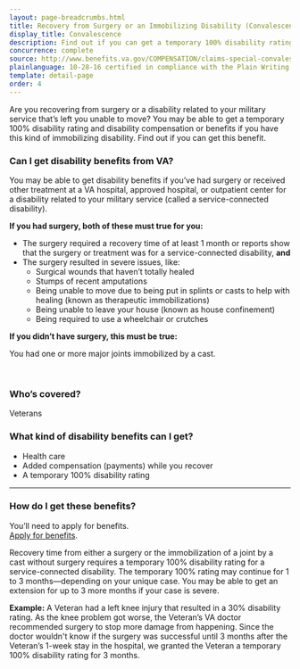 ```yaml
---
layout: page-breadcrumbs.html
title: Recovery from Surgery or an Immobilizing Disability (Convalescence)
display_title: Convalescence
description: Find out if you can get a temporary 100% disability rating and VA convalescence pay (sometimes called "back pay") because of a surgery or service-connected disability that's left you unable to move. 
concurrence: complete
source: http://www.benefits.va.gov/COMPENSATION/claims-special-convalescence.asp
plainlanguage: 10-28-16 certified in compliance with the Plain Writing Act
template: detail-page
order: 4
---
```


<div class="va-introtext">

Are you recovering from surgery or a disability related to your military service that’s left you unable to move? You may be able to get a temporary 100% disability rating and disability compensation or benefits if you have this kind of immobilizing  disability. Find out if you can get this benefit. 

</div>


<div class="feature" markdown="1">

### Can I get disability benefits from VA?

You may be able to get disability benefits if you’ve had surgery or received other treatment at a VA hospital, approved hospital, or outpatient center for a disability related to your military service (called a service-connected disability).

**If you had surgery, both of these must true for you:**
  -	The surgery required a recovery time of at least 1 month or reports show that the surgery or treatment was for a service-connected disability, **and**
  -	The surgery resulted in severe issues, like:
      - Surgical wounds that haven’t totally healed
      - Stumps of recent amputations
      - Being unable to move due to being put in splints or casts to help with healing (known as therapeutic immobilizations)
      - Being unable to leave your house (known as house confinement)
      - Being required to use a wheelchair or crutches
 
**If you didn’t have surgery, this must be true:**

You had one or more major joints immobilized by a cast.


<br>

### Who’s covered?

Veterans
</div>

### What kind of disability benefits can I get?

-	Health care
- Added compensation (payments) while you recover
-	A temporary 100% disability rating 

-----

### How do I get these benefits?

You’ll need to apply for benefits. <br>
[Apply for benefits](/disability-benefits/apply/).

Recovery time from either a surgery or the immobilization of a joint by a cast without surgery requires a temporary 100% disability rating for a service-connected disability. The temporary 100% rating may continue for 1 to 3 months—depending on your unique case. You may be able to get an extension for up to 3 more months if your case is severe.

**Example:** A Veteran had a left knee injury that resulted in a 30% disability rating. As the knee problem got worse, the Veteran’s VA doctor recommended surgery to stop more damage from happening. Since the doctor wouldn't know if the surgery was successful until 3 months after the Veteran’s 1-week stay in the hospital, we granted the Veteran a temporary 100% disability rating for 3 months.
